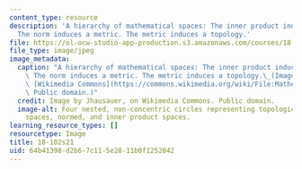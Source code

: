 ```yaml
---
content_type: resource
description: 'A hierarchy of mathematical spaces: The inner product induces a norm.
  The norm induces a metric. The metric induces a topology.'
file: https://ol-ocw-studio-app-production.s3.amazonaws.com/courses/18-102-introduction-to-functional-analysis-spring-2021/64b41398d2b67c115e2811b0f1252042_18-102s21.jpg
file_type: image/jpeg
image_metadata:
  caption: "A hierarchy of mathematical spaces: The inner product induces a norm.\
    \ The norm induces a metric. The metric induces a topology.\_(Image by Jhausauer,on\
    \ [Wikimedia Commons](https://commons.wikimedia.org/wiki/File:Mathematical_Spaces.png).\
    \ Public domain.)"
  credit: Image by Jhausauer, on Wikimedia Commons. Public domain.
  image-alt: Four nested, non-concentric circles representing topological space, metric
    spaces, normed, and inner product spaces.
learning_resource_types: []
resourcetype: Image
title: 18-102s21
uid: 64b41398-d2b6-7c11-5e28-11b0f1252042
---
```

